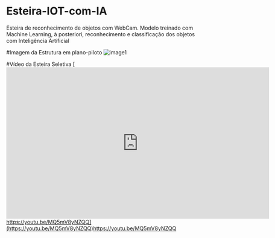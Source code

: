 # Esteira-IOT-com-IA
Esteira de reconhecimento de objetos com WebCam. Modelo treinado com Machine Learning, à posteriori, reconhecimento e classificação dos objetos com Inteligência Artificial 

#Imagem da Estrutura  em plano-piloto
![image1](https://github.com/ThiagoReefMan/Esteira-IOT-com-IA/assets/135510621/98295dfb-c764-46cd-a6a5-2a2a77624025)

#Vídeo da Esteira Seletiva
[<iframe width="697" height="401" src="https://www.youtube.com/embed/MQ5mV8yNZQQ" title="Esteira Seletiva com IOT-MachineLearning-IA - Casarão Maker Universidade Católica" frameborder="0" allow="accelerometer; autoplay; clipboard-write; encrypted-media; gyroscope; picture-in-picture; web-share" allowfullscreen></iframe>
https://youtu.be/MQ5mV8yNZQQ](https://youtu.be/MQ5mV8yNZQQ)https://youtu.be/MQ5mV8yNZQQ
